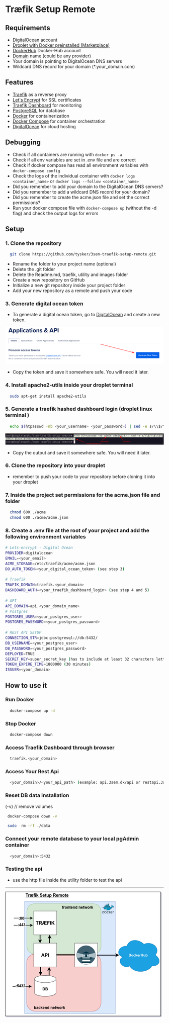 # Træfik Setup Remote

## Requirements

- [DigitalOcean](https://www.digitalocean.com/) account
- [Droplet with Docker preinstalled (Marketplace)](https://marketplace.digitalocean.com/apps/docker)
- [DockerHub](https://hub.docker.com/search?q=) Docker-Hub account
- [Domain](https://www.namecheap.com/) name (could be any provider)
- Your domain is pointing to DigitalOcean DNS servers
- Wildcard DNS record for your domain (*.your_domain.com)

## Features

- [Traefik](https://doc.traefik.io/traefik/) as a reverse proxy
- [Let's Encrypt](https://letsencrypt.org/) for SSL certificates
- [Traefik Dashboard](https://docs.traefik.io/operations/dashboard/) for monitoring
- [PostgreSQL](https://www.postgresql.org/) for database
- [Docker](https://www.docker.com/) for containerization
- [Docker Compose](https://docs.docker.com/compose/) for container orchestration
- [DigitalOcean](https://www.digitalocean.com/) for cloud hosting

## Debugging

- Check if all containers are running with `docker ps -a`
- Check if all env variables are set in .env file and are correct
- Check if docker compose has read all environment variables with `docker-compose config`
- Check the logs of the individual container with `docker logs <container_name>` or `docker logs --follow <container_name>`
- Did you remember to add your domain to the DigitalOcean DNS servers?
- Did you remember to add a wildcard DNS record for your domain?
- Did you remember to create the acme.json file and set the correct permissions?
- Run your docker compose file with `docker-compose up` (without the -d flag) and check the output logs for errors

## Setup

### 1. Clone the repository

```bash
  git clone https://github.com/tysker/3sem-traefik-setup-remote.git
```

- Rename the folder to your project name (optional)
- Delete the .git folder
- Delete the Readme.md, traefik, utility and images folder
- Create a new repository on GitHub
- Initialize a new git repository inside your project folder
- Add your new repository as a remote and push your code

### 3. Generate digital ocean token

- To generate a digital ocean token, go to [DigitalOcean](https://cloud.digitalocean.com/account/api/tokens) and create a new token.

<img src="./images/digital_token.png">

- Copy the token and save it somewhere safe. You will need it later.

### 4. Install apache2-utils inside your droplet terminal

```bash
  sudo apt-get install apache2-utils
``` 

### 5. Generate a traefik hashed dashboard login (droplet linux terminal )

```bash
  echo $(htpasswd -nb <your_username> <your_password>) | sed -e s/\\$/\\$\\$/g
```

<img src="./images/encrypted-password.png">

- Copy the output and save it somewhere safe. You will need it later.

### 6. Clone the repository into your droplet

- remember to push your code to your repository before cloning it into your droplet

### 7. Inside the project set permissions for the acme.json file and folder

```bash
  chmod 600 ./acme
  chmod 600 ./acme/acme.json
```

### 8. Create a .env file at the root of your project and add the following environment variables

```bash
# Lets-encrypt - Digital Ocean
PROVIDER=digitalocean
EMAIL=<your_email>
ACME_STORAGE=/etc/traefik/acme/acme.json
DO_AUTH_TOKEN=<your_digital_ocean_token> (see step 3)

# Traefik
TRAFIK_DOMAIN=traefik.<your_domain>
DASHBOARD_AUTH=<your_traefik_dashboard_login> (see step 4 and 5)

# API
API_DOMAIN=api.<your_domain_name>
# Postgres
POSTGRES_USER=<your_postgres_user>
POSTGRES_PASSWORD=<your_postgres_password>

# REST API SETUP
CONNECTION_STR=jdbc:postgresql://db:5432/
DB_USERNAME=<your_postgres_user>
DB_PASSWORD=<your_postgres_password>
DEPLOYED=TRUE
SECRET_KEY=super_secret_key (has to include at least 32 characters letters and numbers)
TOKEN_EXPIRE_TIME=1800000 (30 minutes)
ISSUER=<your_domain>

```

## How to use it

###  Run Docker

```bash
  docker-compose up -d
```

### Stop Docker

```bash
  docker-compose down
```

### Access Traefik Dashboard through browser

```bash
  traefik.<your_domain>
```

### Access Your Rest Api

```bash
  <your_domain>/<your_api_path> (example: api.3sem.dk/api or restapi.3sem.dk/api)
```

### Reset DB data installation

(-v) // remove volumes
```bash
 docker-compose down -v 
```

```bash
 sudo  rm -rf ./data
```

### Connect your remote database to your local pgAdmin container

```bash
  <your_domain>:5432
```

### Testing the api

- use the http file inside the utility folder to test the api

***

<img src="images/3sem-setup-remote.drawio.png" alt="3 semester local environment setup">
